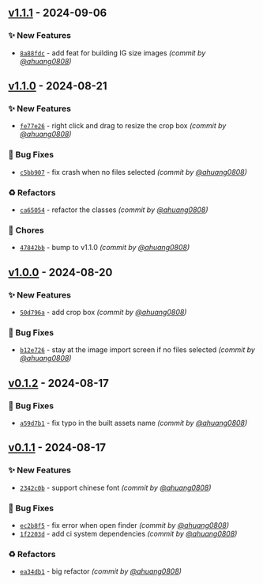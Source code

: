 
## [v1.1.1] - 2024-09-06
### :sparkles: New Features
- [`8a88fdc`](https://github.com/ahuang0808/swing-tool-gui/commit/8a88fdc86b064e9d4b69902a50665ef363cc41c1) - add feat for building IG size images *(commit by [@ahuang0808](https://github.com/ahuang0808))*


## [v1.1.0] - 2024-08-21
### :sparkles: New Features
- [`fe77e26`](https://github.com/ahuang0808/swing-tool-gui/commit/fe77e26b37a30d15de4e9af6d29d386d72abb4d5) - right click and drag to resize the crop box *(commit by [@ahuang0808](https://github.com/ahuang0808))*

### :bug: Bug Fixes
- [`c5bb907`](https://github.com/ahuang0808/swing-tool-gui/commit/c5bb907b17035896767d3837eb6a1eaec1d27d84) - fix crash when no files selected *(commit by [@ahuang0808](https://github.com/ahuang0808))*

### :recycle: Refactors
- [`ca65054`](https://github.com/ahuang0808/swing-tool-gui/commit/ca650542f3d34ee3df577f3b26988a72f238a901) - refactor the classes *(commit by [@ahuang0808](https://github.com/ahuang0808))*

### :wrench: Chores
- [`47842bb`](https://github.com/ahuang0808/swing-tool-gui/commit/47842bb3455f82b6953e53a9ba348d78c78a7588) - bump to v1.1.0 *(commit by [@ahuang0808](https://github.com/ahuang0808))*


## [v1.0.0] - 2024-08-20
### :sparkles: New Features
- [`50d796a`](https://github.com/ahuang0808/swing-tool-gui/commit/50d796ac4e416615be0c2021cce9e867fb9ab9fc) - add crop box *(commit by [@ahuang0808](https://github.com/ahuang0808))*

### :bug: Bug Fixes
- [`b12e726`](https://github.com/ahuang0808/swing-tool-gui/commit/b12e726070783ffa2b3cbbd16a0781d95b403b9e) - stay at the image import screen if no files selected *(commit by [@ahuang0808](https://github.com/ahuang0808))*


## [v0.1.2] - 2024-08-17
### :bug: Bug Fixes
- [`a59d7b1`](https://github.com/ahuang0808/swing-tool-gui/commit/a59d7b1b7fe4674a4c4236504503c5a4363dbe6a) - fix typo in the built assets name *(commit by [@ahuang0808](https://github.com/ahuang0808))*


## [v0.1.1] - 2024-08-17
### :sparkles: New Features
- [`2342c0b`](https://github.com/ahuang0808/swing-tool-gui/commit/2342c0b7bd856a5778d0cd90a1f12060586af767) - support chinese font *(commit by [@ahuang0808](https://github.com/ahuang0808))*

### :bug: Bug Fixes
- [`ec2b8f5`](https://github.com/ahuang0808/swing-tool-gui/commit/ec2b8f51469763ab31e63d06a06e4109b6010655) - fix error when open finder *(commit by [@ahuang0808](https://github.com/ahuang0808))*
- [`1f2203d`](https://github.com/ahuang0808/swing-tool-gui/commit/1f2203d7f68bea19baee362c4abe3a2ca8dcd2b1) - add ci system dependencies *(commit by [@ahuang0808](https://github.com/ahuang0808))*

### :recycle: Refactors
- [`ea34db1`](https://github.com/ahuang0808/swing-tool-gui/commit/ea34db183821b93e9d986b59c3889c4b0137f0b3) - big refactor *(commit by [@ahuang0808](https://github.com/ahuang0808))*

[v0.1.1]: https://github.com/ahuang0808/swing-tool-gui/compare/v0.1.0...v0.1.1
[v0.1.2]: https://github.com/ahuang0808/swing-tool-gui/compare/v0.1.1...v0.1.2
[v1.0.0]: https://github.com/ahuang0808/swing-tool-gui/compare/v0.1.3...v1.0.0
[v1.1.0]: https://github.com/ahuang0808/swing-tool-gui/compare/v1.0.0...v1.1.0
[v1.1.1]: https://github.com/ahuang0808/swing-tool-gui/compare/v1.1.0...v1.1.1
